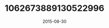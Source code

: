 ---
title: "1062673889130522996"
cover: "2015-08-30 12.10.21 1062673889130522996_46248401"
photo: "2015-08-30 12.10.21 1062673889130522996_46248401"
date: "2015-08-30"
type: "photo"
---